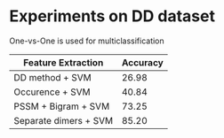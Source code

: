 # Experiments on DD dataset

One-vs-One is used for multiclassification

|Feature Extraction     | Accuracy |
| -----------------     | -------- |
| DD method + SVM       | 26.98    |
| Occurence + SVM       | 40.84    |
| PSSM + Bigram + SVM   | 73.25    |
| Separate dimers + SVM | 85.20    |